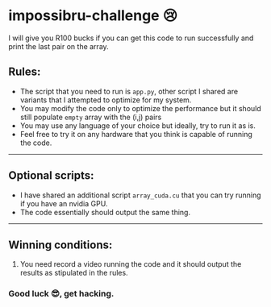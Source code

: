 # impossibru-challenge 😢
I will give you R100 bucks if you can get this code to run successfully and print the last pair on the array.

## Rules:
- The script that you need to run is `app.py`, other script I shared are variants that I attempted to optimize for my system.
- You may modify the code only to optimize the performance but it should still populate `empty` array with the (i,j) pairs
- You may use any language of your choice but ideally, try to run it as is.
- Feel free to try it on any hardware that you think is capable of running the code.

---
## Optional scripts:
* I have shared an additional script `array_cuda.cu` that you can try running if you have an nvidia GPU.
* The code essentially should output the same thing.

---

## Winning conditions:
1. You need record a video running the code and it should output the results as stipulated in the rules.

### Good luck 😎, get hacking.
